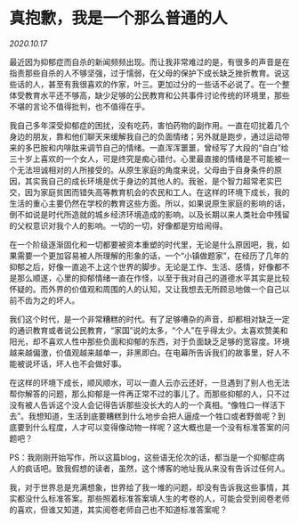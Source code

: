 # 真抱歉，我是一个那么普通的人



*2020.10.17*

最近因为抑郁症而自杀的新闻频频出现。而让我非常难过的是，有很多的声音是在指责那些自杀的人不够坚强，过于懦弱，在父母的保护下成长缺乏挫折教育。说这些话的人，甚至有我很喜欢的作家，叶三。更加过分的一些话不必说了。在一个整体受教育水平还不够高，缺少足够的公民教育和公共事件讨论传统的环境里，那些不堪的言论不值得批判，也不值得在乎。

我自己多年深受抑郁症的困扰，没有吃药，害怕药物的副作用。一直在叨扰着几个身边的朋友，靠和他们聊天来缓解我自己的负面情绪；另外就是跑步，通过运动带来的多巴胺和内啡肽来调节自己的情绪。一直浑浑噩噩，曾经写了大段的“自白”给三十岁上喜欢的一个女人，可是终究是痴心错付。心里最直接的情绪是不可能被一个无法坦诚相对的人所接受的。从原生家庭的角度来说，父母由于自身条件的原因，其实我自己的成长环境是优于身边的其他人的。我爸，是个智力超常老实巴交，因为家庭贫困而错失高等教育机会的农民和工人。在这样的环境下成长，我的生活的重心主要仍然在学校的教育这些方面。所以，如果说原生家庭的影响的话，倒不如说是时代所造就的城乡经济环境造成的影响，以及长期以来人类社会中残留的父权意识对我个人的影响。一切的一切，好像都是穷给闹得。

在一个阶级逐渐固化和一切都要被资本重塑的时代里，无论是什么原因吧，我，如果需要一个更加容易被人所理解的形象的话，一个“小镇做题家”，在经历了几年的抑郁之后，好像一直追不上这个世界的脚步。无论是工作、生活、感情，好像都不是那么顺遂，心里的抑郁情绪一直在作怪，以至于我对自己的道德水平其实是比较怀疑的。而外界的价值观和周围的人的认知，又让我想去无所顾忌地做一个自己以前不齿为之的坏人。

我们这个时代，是一个非常糟糕的时代。有了足够嘈杂的声音，却都相对缺乏一定的通识教育或者说公民教育，“家国”说的太多，“个人”在乎得太少。太喜欢赞美和阳光，却不喜欢人性中那些负面和抑郁的东西，对于负面缺乏足够的宽容度。环境越来越偏激，价值观越来越单一，非黑即白。在电幕所告诉我们的故事里，好人不能被说坏话，坏人也不会做好事。

在这样的环境下成长，顺风顺水，可以一直人云亦云还好，一旦遇到了别人也无法帮你解答的问题，那么抑郁是一件再正常不过的事儿了。而那些抑郁的人，只不过没有被人告诉这个没人会记得告诉那些没长大的人的一个真相。“像牲口一样活下去”。我想知道，生活到底要糟糕到什么地步会把人逼成一个牲口或者野兽呢？到底要到什么程度，人才可以变得像动物一样呢？这大概也是一个没有标准答案的问题吧？

PS：我刚刚开始写作，所以这篇blog，这些语无伦次的话，都当是一个抑郁症病人的疯话吧。致我假想的读者，虽然，这个博客的地址我从来没有告诉过任何人。

我，对于世界总是充满想象，世界给了我一堆的问题，却没有告诉我这些事情，其实都没什么标准答案。那些照着标准答案填人生的考卷的人，可能会受到阅卷老师的喜欢，但谁又知道，其实阅卷老师自己也不知道标准答案呢？

